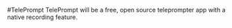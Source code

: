 #TelePrompt
TelePrompt will be a free, open source teleprompter app with a native recording feature.
